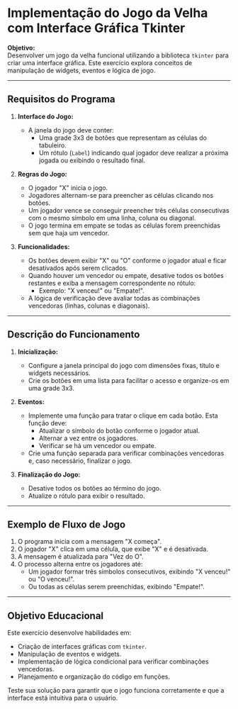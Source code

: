 # Implementação do Jogo da Velha com Interface Gráfica Tkinter

**Objetivo:**  
Desenvolver um jogo da velha funcional utilizando a biblioteca `tkinter` para criar uma interface gráfica. Este exercício explora conceitos de manipulação de widgets, eventos e lógica de jogo.

---

## **Requisitos do Programa**

1. **Interface do Jogo:**
   - A janela do jogo deve conter:
     - Uma grade 3x3 de botões que representam as células do tabuleiro.
     - Um rótulo (`Label`) indicando qual jogador deve realizar a próxima jogada ou exibindo o resultado final.

2. **Regras do Jogo:**
   - O jogador "X" inicia o jogo.
   - Jogadores alternam-se para preencher as células clicando nos botões.
   - Um jogador vence se conseguir preencher três células consecutivas com o mesmo símbolo em uma linha, coluna ou diagonal.
   - O jogo termina em empate se todas as células forem preenchidas sem que haja um vencedor.

3. **Funcionalidades:**
   - Os botões devem exibir "X" ou "O" conforme o jogador atual e ficar desativados após serem clicados.
   - Quando houver um vencedor ou empate, desative todos os botões restantes e exiba a mensagem correspondente no rótulo:
     - Exemplo: "X venceu!" ou "Empate!".
   - A lógica de verificação deve avaliar todas as combinações vencedoras (linhas, colunas e diagonais).

---

## **Descrição do Funcionamento**

1. **Inicialização:**
   - Configure a janela principal do jogo com dimensões fixas, título e widgets necessários.
   - Crie os botões em uma lista para facilitar o acesso e organize-os em uma grade 3x3.

2. **Eventos:**
   - Implemente uma função para tratar o clique em cada botão. Esta função deve:
     - Atualizar o símbolo do botão conforme o jogador atual.
     - Alternar a vez entre os jogadores.
     - Verificar se há um vencedor ou empate.
   - Crie uma função separada para verificar combinações vencedoras e, caso necessário, finalizar o jogo.

3. **Finalização do Jogo:**
   - Desative todos os botões ao término do jogo.
   - Atualize o rótulo para exibir o resultado.

---

## **Exemplo de Fluxo de Jogo**

1. O programa inicia com a mensagem "X começa".
2. O jogador "X" clica em uma célula, que exibe "X" e é desativada.
3. A mensagem é atualizada para "Vez do O".
4. O processo alterna entre os jogadores até:
   - Um jogador formar três símbolos consecutivos, exibindo "X venceu!" ou "O venceu!".
   - Ou todas as células serem preenchidas, exibindo "Empate!".

---

## **Objetivo Educacional**

Este exercício desenvolve habilidades em:

- Criação de interfaces gráficas com `tkinter`.
- Manipulação de eventos e widgets.
- Implementação de lógica condicional para verificar combinações vencedoras.
- Planejamento e organização do código em funções.

Teste sua solução para garantir que o jogo funciona corretamente e que a interface está intuitiva para o usuário.
